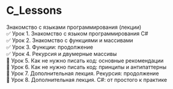 # C_Lessons
Знакомство с языками программирования (лекции)    
:white_check_mark: Урок 1. Знакомство с языком программирования C#    
:white_check_mark: Урок 2. Знакомство с функциями и массивами    
:white_check_mark: Урок 3. Функции: продолжение    
:white_check_mark: Урок 4. Рекурсия и двумерные массивы    
:black_square_button: Урок 5. Как не нужно писать код: основные рекомендации    
:black_square_button: Урок 6. Как не нужно писать код: принципы и антипаттерны    
:black_square_button: Урок 7. Дополнительная лекция. Рекурсия: продолжение    
:black_square_button: Урок 8. Дополнительная лекция. C#: от простого к практике    